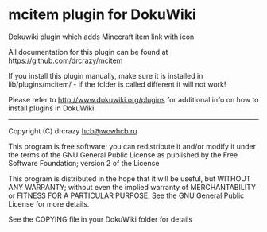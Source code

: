 # mcitem plugin for DokuWiki
Dokuwiki plugin which adds Minecraft item link with icon 

All documentation for this plugin can be found at
https://github.com/drcrazy/mcitem

If you install this plugin manually, make sure it is installed in
lib/plugins/mcitem/ - if the folder is called different it
will not work!

Please refer to http://www.dokuwiki.org/plugins for additional info
on how to install plugins in DokuWiki.

----
Copyright (C) drcrazy <hcb@wowhcb.ru>

This program is free software; you can redistribute it and/or modify
it under the terms of the GNU General Public License as published by
the Free Software Foundation; version 2 of the License

This program is distributed in the hope that it will be useful,
but WITHOUT ANY WARRANTY; without even the implied warranty of
MERCHANTABILITY or FITNESS FOR A PARTICULAR PURPOSE.  See the
GNU General Public License for more details.

See the COPYING file in your DokuWiki folder for details
